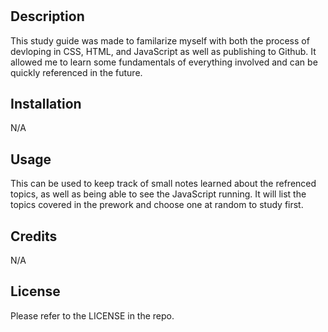 # <Prework Study Guide Webpage>

## Description

This study guide was made to familarize myself with both the process of devloping in CSS, HTML, and JavaScript as well as publishing to Github. It allowed me to learn some fundamentals of everything involved and can be quickly referenced in the future.

## Installation

N/A
## Usage

This can be used to keep track of small notes learned about the refrenced topics, as well as being able to see the JavaScript running. It will list the topics covered in the prework and choose one at random to study first.


## Credits

N/A

## License

Please refer to the LICENSE in the repo.
